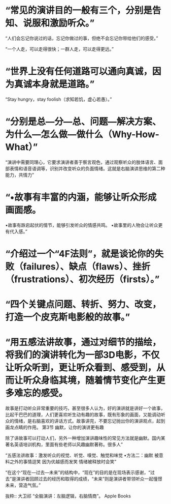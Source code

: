 # “常见的演讲目的一般有三个，分别是告知、说服和激励听众。”

“人们会忘记你说过的话，忘记你做过的事，但绝不会忘记你带给他们的感受。”

“一个人走，可以走得很快；一群人走，可以走得更远。”

# “世界上没有任何道路可以通向真诚，因为真诚本身就是道路。”

“Stay hungry，stay foolish（求知若饥，虚心若愚）。”

# “分别是总—分—总、问题—解决方案、为什么—怎么做—做什么（Why-How-What）”

“演讲中需要同理心，它要求演讲者善于察言观色，通过观察听众的肢体语言、面部表情和语音语调等，识别并改变听众的负面情绪。这就是右脑演讲思维的第二种能力，共情力”

 # “•故事有丰富的内涵，能够让听众形成画面感。
•故事有跌宕起伏的情节，能够引发听众的情感共鸣。
•故事里的人物会让听众更有代入感。”

# “介绍过一个“4F法则”，就是谈论你的失败（failures）、缺点（flaws）、挫折（frustrations）、初次经历（firsts）。”

# “四个关键点问题、转折、努力、改变，打造一个皮克斯电影般的故事。”

# “用五感法讲故事，通过对细节的描绘，将我们的演讲转化为一部3D电影，不仅让听众听到，更让听众看到、感受到，从而让听众身临其境，随着情节变化产生更多难忘的感受。
故事是打动听众非常重要的技巧，甚至很多人认为，好的演讲就是讲好一个故事，比起干巴巴的道理，人们更喜欢听生动有趣的故事，既有形象的画面，又能调动听众的情绪，是右脑喜欢的讲话方式。故事讲完，不要忘记抛出你的演讲观点，起到画龙点睛的作用。
第3节 幽默，让你的演讲更有趣

除了讲故事可以打动人们，另外一种增加演讲趣味性的常见方法就是幽默。国内某著名英语培训机构，里面有些老师以风趣幽默著称。很多人”

“五感法讲故事：激发听众的视觉、听觉、嗅觉、触觉和味觉
•方法二：幽默
被意料之外的事情逗笑
因为优越感而发笑
情绪被释放时会笑”

“在这个“现在—过去—未来”的结构中，“现在”的目的是在现场表示感谢，“过去”是演讲者回顾过去的经历和取得的成绩，“未来”则是演讲者带领听众一起憧憬未来，营造气氛。”

抜粋:: 大卫祁  “全脑演讲：左脑逻辑，右脑情商”。 Apple Books  
